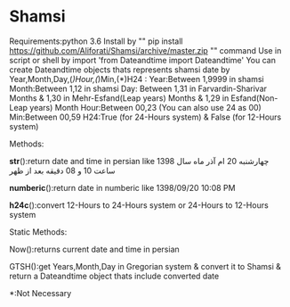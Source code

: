 # Shamsi
Requirements:python 3.6
Install by "" pip install https://github.com/Aliforati/Shamsi/archive/master.zip "" command
Use in script or shell by import 'from Dateandtime import Dateandtime'
You can create Dateandtime objects thats represents shamsi date by Year,Month,Day,(*)Hour,(*)Min,(*)H24 :
Year:Between 1,9999 in shamsi
Month:Between 1,12 in shamsi
Day: Between 1,31 in Farvardin-Sharivar Months & 1,30 in Mehr-Esfand(Leap years) Months & 1,29 in Esfand(Non-Leap years) Month
Hour:Between 00,23 (You can also use 24 as 00)
Min:Between 00,59
H24:True (for 24-Hours system) & False (for 12-Hours system)

Methods:

__str__():return date and time in persian like چهارشنبه 20 ام آذر ماه سال 1398 ساعت 10 و 08 دقیقه بعد از ظهر

__numberic__():return date in numberic like 1398/09/20 10:08 PM

__h24c__():convert 12-Hours to 24-Hours system or 24-Hours to 12-Hours system


Static Methods:

Now():returns current date and time in persian

GTSH():get Years,Month,Day in Gregorian system & convert it to Shamsi & return a Dateandtime object thats include converted date


*:Not Necessary
